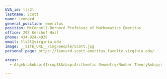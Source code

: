 ```yaml
---
UVA_id: lls2l
lastname: Scott
name: Leonard
general_position: emeritus
position: McConnell-Bernard Professor of Mathematics Emeritus
office: 207 Kerchof Hall
phone: 434-924-4929
email: lls2l@virginia.edu
image: __SITE_URL__/img/people/Scott.jpg
personal_page: https://leonard-scott-emeritus.faculty.virginia.edu/

areas:
  - Algebra&nbsp;$$\cup$$&nbsp;Arithmetic Geometry/Number Theory&nbsp;$$\cup$$&nbsp;Representation Theory

---
```


